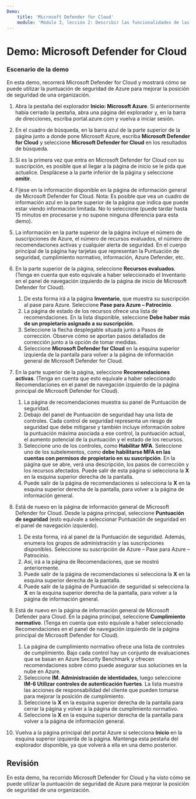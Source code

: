 ```yaml
---
Demo:
    title: 'Microsoft Defender for Cloud'
    module: 'Módulo 3, lección 2: Describir las funcionalidades de las soluciones de seguridad de Microsoft. Describir las funcionalidades de administración de la seguridad de Azure'
---
```


# Demo: Microsoft Defender for Cloud

### Escenario de la demo

En esta demo, recorrerá Microsoft Defender for Cloud y mostrará cómo se puede utilizar la puntuación de seguridad de Azure para mejorar la posición de seguridad de una organización.

1. Abra la pestaña del explorador **Inicio: Microsoft Azure**.  Si anteriormente había cerrado la pestaña, abra una página del explorador y, en la barra de direcciones, escriba portal.azure.com y vuelva a iniciar sesión.

1. En el cuadro de búsqueda, en la barra azul de la parte superior de la página junto a donde pone Microsoft Azure, escriba **Microsoft Defender for Cloud** y seleccione **Microsoft Defender for Cloud** en los resultados de búsqueda.

1. Si es la primera vez que entra en Microsoft Defender for Cloud con su suscripción, es posible que al llegar a la página de inicio se le pida que actualice.  Desplácese a la parte inferior de la página y seleccione **omitir**.

1. Fíjese en la información disponible en la página de información general de Microsoft Defender for Cloud.  Nota: Es posible que vea un cuadro de información azul en la parte superior de la página que indica que puede estar viendo información limitada.  No lo seleccione (puede tardar hasta 15 minutos en procesarse y no supone ninguna diferencia para esta demo).

1. La información en la parte superior de la página incluye el número de suscripciones de Azure, el número de recursos evaluados, el número de recomendaciones activas y cualquier alerta de seguridad.  En el cuerpo principal de la página hay tarjetas que representan la Puntuación de seguridad, cumplimiento normativo, información, Azure Defender, etc.  

1. En la parte superior de la página, seleccione **Recursos evaluados**.  (Tenga en cuenta que esto equivale a haber seleccionado el Inventario en el panel de navegación izquierdo de la página de inicio de Microsoft Defender for Cloud).
    1. De esta forma irá a la página **Inventario**, que muestra su suscripción al pase para Azure.  Seleccione **Pase para Azure – Patrocinio**.
    1. La página de estado de los recursos ofrece una lista de recomendaciones.  En la lista disponible, seleccione **Debe haber más de un propietario asignado a su suscripción**.
    1. Seleccione la flecha desplegable situada junto a Pasos de corrección. Observe cómo se aportan pasos detallados de corrección junto a la opción de tomar medidas.  
    1. Seleccione **Microsoft Defender for Cloud** en la esquina superior izquierda de la pantalla para volver a la página de información general de Microsoft Defender for Cloud.

1. En la parte superior de la página, seleccione **Recomendaciones activas**.  (Tenga en cuenta que esto equivale a haber seleccionado Recomendaciones en el panel de navegación izquierdo de la página principal de Microsoft Defender for Cloud).
    1. La página de recomendaciones muestra su panel de Puntuación de seguridad.
    1. Debajo del panel de Puntuación de seguridad hay una lista de controles. Cada control de seguridad representa un riesgo de seguridad que debe mitigarse y también incluye información sobre la puntuación máxima asociada a ese control, la puntuación actual, el aumento potencial de la puntuación y el estado de los recursos.  
    1. Seleccione uno de los controles, como **Habilitar MFA**.  Seleccione uno de los subelementos, como **debe habilitarse MFA en las cuentas con permisos de propietario en su suscripción**.  En la página que se abre, verá una descripción, los pasos de corrección y los recursos afectados. Puede salir de esta página si selecciona la **X** en la esquina superior derecha de la pantalla.
    1. Puede salir de la página de recomendaciones si selecciona la **X** en la esquina superior derecha de la pantalla, para volver a la página de información general.

1. Está de nuevo en la página de información general de Microsoft Defender for Cloud.  Desde la página principal, seleccione **Puntuación de seguridad** (esto equivale a seleccionar Puntuación de seguridad en el panel de navegación izquierdo).
    1. De esta forma, irá al panel de la Puntuación de seguridad.  Además, enumera los grupos de administración y las suscripciones disponibles.  Seleccione su suscripción de Azure – Pase para Azure – Patrocinio.
    1. Así, irá a la página de Recomendaciones, que se mostró anteriormente.
    1. Puede salir de la página de recomendaciones si selecciona la **X** en la esquina superior derecha de la pantalla.
    1. Puede salir de la página de Puntuación de seguridad si selecciona la **X** en la esquina superior derecha de la pantalla, para volver a la página de información general.

1. Está de nuevo en la página de información general de Microsoft Defender para Cloud.  En la página principal, seleccione **Cumplimiento normativo**. (Tenga en cuenta que esto equivale a haber seleccionado Recomendaciones en el panel de navegación izquierdo de la página principal de Microsoft Defender for Cloud).
    1. La página de cumplimiento normativo ofrece una lista de controles de cumplimiento.  Bajo cada control hay un conjunto de evaluaciones que se basan en Azure Security Benchmark y ofrecen recomendaciones sobre cómo puede asegurar sus soluciones en la nube en Azure.
    1. Seleccione **IM. Administración de identidades**, luego seleccione **IM-6 Utilizar controles de autenticación fuertes**.  La lista muestra las acciones de responsabilidad del cliente que pueden tomarse para mejorar la posición de cumplimiento.
    1. Seleccione la **X** en la esquina superior derecha de la pantalla para cerrar la página y volver a la página de cumplimiento normativo.
    1. Seleccione la **X** en la esquina superior derecha de la pantalla para volver a la página de información general.

1. Vuelva a la página principal del portal Azure si selecciona **Inicio** en la esquina superior izquierda de la página.  Mantenga esta pestaña del explorador disponible, ya que volverá a ella en una demo posterior.

## Revisión

En esta demo, ha recorrido Microsoft Defender for Cloud y ha visto cómo se puede utilizar la puntuación de seguridad de Azure para mejorar la posición de seguridad de una organización.
